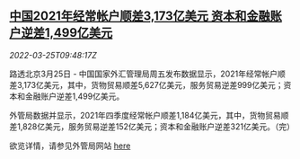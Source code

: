 <!--1648202463000-->
[中国2021年经常帐户顺差3,173亿美元 资本和金融账户逆差1,499亿美元](https://cn.reuters.com/article/china-2021-trade-balance-0325-idCNKCS2LM0XC)
------

<div><i>2022-03-25T09:48:17Z</i></div><p>路透北京3月25日 - 中国国家外汇管理局周五发布数据显示，2021年经常帐户顺差3,173亿美元，其中，货物贸易顺差5,627亿美元，服务贸易逆差999亿美元；资本和金融账户逆差1,499亿美元。</p><p>外管局数据并显示，2021年四季度经常帐户顺差1,184亿美元，其中，货物贸易顺差1,828亿美元，服务贸易逆差152亿美元；资本和金融账户逆差321亿美元。（完）</p><p>欲览详情，请参见外管局网站 <a href="http://www.safe.gov.cn/safe/2022/0325/20766.html">here</a></p>
